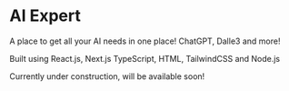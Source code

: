 <h1> AI Expert </h1>

<p>A place to get all your AI needs in one place! ChatGPT, Dalle3 and more! </p> 

<p> Built using React.js, Next.js TypeScript, HTML, TailwindCSS and Node.js </p>

<p>Currently under construction, will be available soon! </p>

 
